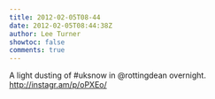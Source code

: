 ```yaml
---
title: 2012-02-05T08-44
date: 2012-02-05T08:44:38Z
author: Lee Turner
showtoc: false
comments: true
---
```


A light dusting of #uksnow in @rottingdean overnight.  http://instagr.am/p/oPXEo/

